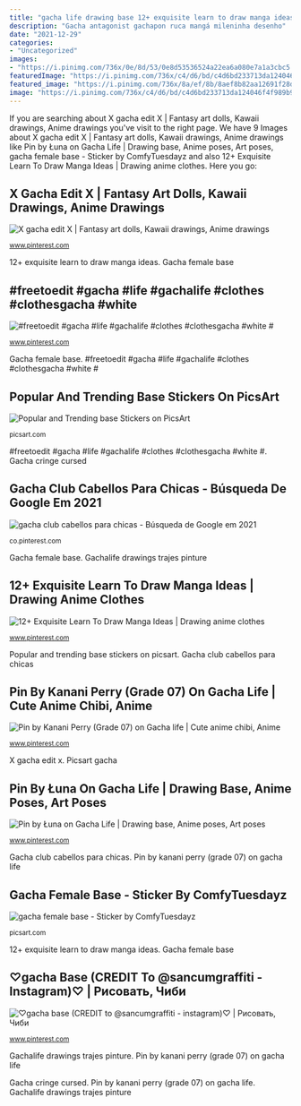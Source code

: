 ```yaml
---
title: "gacha life drawing base 12+ exquisite learn to draw manga ideas"
description: "Gacha antagonist gachapon ruca mangá mileninha desenho"
date: "2021-12-29"
categories:
- "Uncategorized"
images:
- "https://i.pinimg.com/736x/0e/8d/53/0e8d53536524a22ea6a080e7a1a3cbc5.jpg"
featuredImage: "https://i.pinimg.com/736x/c4/d6/bd/c4d6bd233713da124046f4f989b95060.jpg"
featured_image: "https://i.pinimg.com/736x/8a/ef/8b/8aef8b82aa12691f28d61cb653136bee.jpg"
image: "https://i.pinimg.com/736x/c4/d6/bd/c4d6bd233713da124046f4f989b95060.jpg"
---
```


If you are searching about X gacha edit X | Fantasy art dolls, Kawaii drawings, Anime drawings you've visit to the right page. We have 9 Images about X gacha edit X | Fantasy art dolls, Kawaii drawings, Anime drawings like Pin by Łuna on Gacha Life | Drawing base, Anime poses, Art poses, gacha female base - Sticker by ComfyTuesdayz and also 12+ Exquisite Learn To Draw Manga Ideas | Drawing anime clothes. Here you go:

## X Gacha Edit X | Fantasy Art Dolls, Kawaii Drawings, Anime Drawings

![X gacha edit X | Fantasy art dolls, Kawaii drawings, Anime drawings](https://i.pinimg.com/736x/9f/97/c1/9f97c13f00eccb49a78645ade0d9e525.jpg "X gacha edit x")

<small>www.pinterest.com</small>

12+ exquisite learn to draw manga ideas. Gacha female base

## #freetoedit #gacha #life #gachalife #clothes #clothesgacha #white #

![#freetoedit #gacha #life #gachalife #clothes #clothesgacha #white #](https://i.pinimg.com/736x/02/84/88/02848891ee874fa2e3b32e506d0a3155.jpg "♡gacha base (credit to @sancumgraffiti")

<small>www.pinterest.com</small>

Gacha female base. #freetoedit #gacha #life #gachalife #clothes #clothesgacha #white #

## Popular And Trending Base Stickers On PicsArt

![Popular and Trending base Stickers on PicsArt](https://cdn130.picsart.com/287963346038211.png?r240x240 "Popular and trending base stickers on picsart")

<small>picsart.com</small>

#freetoedit #gacha #life #gachalife #clothes #clothesgacha #white #. Gacha cringe cursed

## Gacha Club Cabellos Para Chicas - Búsqueda De Google Em 2021

![gacha club cabellos para chicas - Búsqueda de Google em 2021](https://i.pinimg.com/736x/3e/fe/86/3efe86dd80fd385fc095d95cda311efa.jpg "12+ exquisite learn to draw manga ideas")

<small>co.pinterest.com</small>

Gacha female base. Gachalife drawings trajes pinture

## 12+ Exquisite Learn To Draw Manga Ideas | Drawing Anime Clothes

![12+ Exquisite Learn To Draw Manga Ideas | Drawing anime clothes](https://i.pinimg.com/736x/8a/ef/8b/8aef8b82aa12691f28d61cb653136bee.jpg "#freetoedit #gacha #life #gachalife #clothes #clothesgacha #white #")

<small>www.pinterest.com</small>

Popular and trending base stickers on picsart. Gacha club cabellos para chicas

## Pin By Kanani Perry (Grade 07) On Gacha Life | Cute Anime Chibi, Anime

![Pin by Kanani Perry (Grade 07) on Gacha life | Cute anime chibi, Anime](https://i.pinimg.com/736x/c4/d6/bd/c4d6bd233713da124046f4f989b95060.jpg "12+ exquisite learn to draw manga ideas")

<small>www.pinterest.com</small>

X gacha edit x. Picsart gacha

## Pin By Łuna On Gacha Life | Drawing Base, Anime Poses, Art Poses

![Pin by Łuna on Gacha Life | Drawing base, Anime poses, Art poses](https://i.pinimg.com/736x/bf/57/b7/bf57b70ebb2bb01cd3ad92f1325daea0.jpg "#freetoedit #gacha #life #gachalife #clothes #clothesgacha #white #")

<small>www.pinterest.com</small>

Gacha club cabellos para chicas. Pin by kanani perry (grade 07) on gacha life

## Gacha Female Base - Sticker By ComfyTuesdayz

![gacha female base - Sticker by ComfyTuesdayz](https://cdn131.picsart.com/293193913012211.png "#freetoedit #gacha #life #gachalife #clothes #clothesgacha #white #")

<small>picsart.com</small>

12+ exquisite learn to draw manga ideas. Gacha female base

## ♡gacha Base (CREDIT To @sancumgraffiti - Instagram)♡ | Рисовать, Чиби

![♡gacha base (CREDIT to @sancumgraffiti - instagram)♡ | Рисовать, Чиби](https://i.pinimg.com/736x/0e/8d/53/0e8d53536524a22ea6a080e7a1a3cbc5.jpg "Picsart gacha")

<small>www.pinterest.com</small>

Gachalife drawings trajes pinture. Pin by kanani perry (grade 07) on gacha life

Gacha cringe cursed. Pin by kanani perry (grade 07) on gacha life. Gachalife drawings trajes pinture
